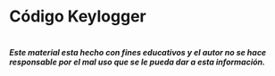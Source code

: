 # Código Keylogger

``` -¡ ADVERTENCIA !-
```

##### Este material esta hecho con fines educativos y el autor no se hace responsable por el mal uso que se le pueda dar a esta información. 
